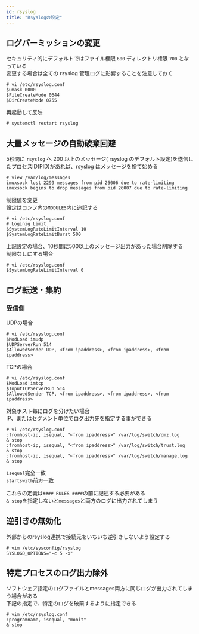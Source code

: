 ```yaml
---
id: rsyslog
title: "Rsyslogの設定"
---
```


## ログパーミッションの変更
セキュリティ的にデフォルトではファイル権限 `600` ディレクトリ権限 `700` となっている  
変更する場合は全ての rsyslog 管理ログに影響することを注意しておく  

```
# vi /etc/rsyslog.conf
$umask 0000
$FileCreateMode 0644
$DirCreateMode 0755
```

再起動して反映  

```
# systemctl restart rsyslog
```

## 大量メッセージの自動破棄回避
5秒間に `rsyslog` へ 200 以上のメッセージ( rsyslog のデフォルト設定)を送信したプロセスID(PID)があれば、rsyslog はメッセージを捨て始める  

```
# view /var/log/messages
imuxsock lost 2299 messages from pid 26006 due to rate-limiting
imuxsock begins to drop messages from pid 26007 due to rate-limiting
```

制限値を変更  
設定はコンフ内の`MODULES`内に追記する  

```
# vi /etc/rsyslog.conf
# Loginig Limit
$SystemLogRateLimitInterval 10
$SystemLogRateLimitBurst 500
```

上記設定の場合、10秒間に500以上のメッセージ出力があった場合削除する  
制限なしにする場合  

```
# vi /etc/rsyslog.conf
$SystemLogRateLimitInterval 0
```

## ログ転送・集約  

### 受信側  

UDPの場合  

```
# vi /etc/rsyslog.conf
$ModLoad imudp
$UDPServerRun 514
$AllowedSender UDP, <from ipaddress>, <from ipaddress>, <from ipaddress>
```

TCPの場合  

```
# vi /etc/rsyslog.conf
$ModLoad imtcp
$InputTCPServerRun 514
$AllowedSender TCP, <from ipaddress>, <from ipaddress>, <from ipaddress>
```

対象ホスト毎にログを分けたい場合  
IP、またはセグメント単位でログ出力先を指定する事ができる  

```
# vi /etc/rsyslog.conf
:fromhost-ip, isequal, "<from ipaddress>" /var/log/switch/dmz.log
& stop
:fromhost-ip, isequal, "<from ipaddress>" /var/log/switch/trust.log
& stop
:fromhost-ip, isequal, "<from ipaddress>" /var/log/switch/manage.log
& stop
```

`isequal`完全一致  
`startswith`前方一致  

これらの定義は`#### RULES ####`の前に記述する必要がある  
`& stop`を指定しないと`messages`と両方のログに出力されてしまう  

## 逆引きの無効化
外部からのrsyslog連携で接続元をいちいち逆引きしないよう設定する  

```
# vim /etc/sysconfig/rsyslog
SYSLOGD_OPTIONS="-c 5 -x"
```

## 特定プロセスのログ出力除外  
ソフトウェア指定のログファイルとmessages両方に同じログが出力されてしまう場合がある  
下記の指定で、特定のログを破棄するように指定できる  

```
# vim /etc/rsyslog.conf
:programname, isequal, "monit"
& stop
```
